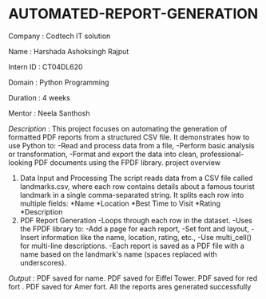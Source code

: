 # AUTOMATED-REPORT-GENERATION

Company : Codtech IT solution

Name : Harshada Ashoksingh Rajput

Intern ID : CT04DL620

Domain : Python Programming

Duration : 4 weeks

Mentor : Neela Santhosh

*Description* : 
This project focuses on automating the generation of formatted PDF reports from a structured CSV file. It demonstrates how to use Python to:
-Read and process data from a file,
-Perform basic analysis or transformation,
-Format and export the data into clean, professional-looking PDF documents using the FPDF library.
project overview
1. Data Input and Processing
The script reads data from a CSV file called landmarks.csv, where each row contains details about a famous tourist landmark in a single comma-separated string.
It splits each row into multiple fields:
*Name
*Location
*Best Time to Visit
*Rating
*Description
2. PDF Report Generation
-Loops through each row in the dataset.
-Uses the FPDF library to:
-Add a page for each report,
-Set font and layout,
-Insert information like the name, location, rating, etc.,
-Use multi_cell() for multi-line descriptions.
-Each report is saved as a PDF file with a name based on the landmark's name (spaces replaced with underscores).

*Output* : 
PDF saved for name.
PDF saved for Eiffel Tower.
PDF saved for red fort .
PDF saved for Amer fort.
All the reports ares generated successfully
